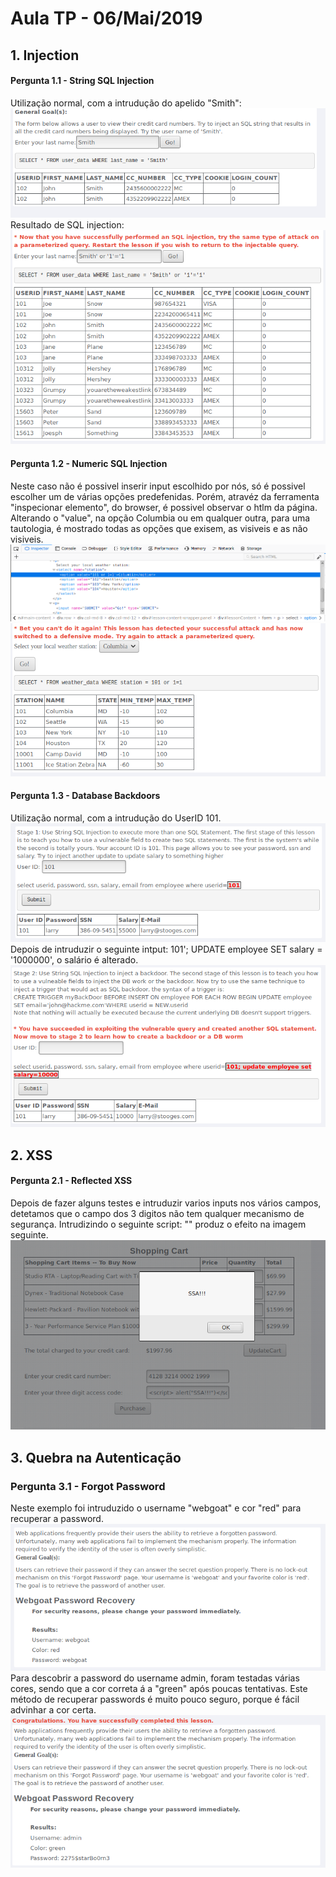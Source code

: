 # Aula TP - 06/Mai/2019

## 1. Injection
#### Pergunta 1.1 - String SQL Injection
Utilização normal, com a intrudução do apelido "Smith":
![](1.png)
Resultado de SQL injection:
![](2.png)

#### Pergunta 1.2 - Numeric SQL Injection
Neste caso não é possivel inserir input escolhido por nós, só é possivel escolher um de várias opções predefenidas.
Porém, atravéz da ferramenta "inspecionar elemento", do browser, é possivel observar o htlm da página. Alterando o "value", na opção Columbia ou em qualquer outra, para uma tautologia, é mostrado todas as opções que exisem, as visiveis e as não visiveis.
![](3.png)
![](4.png)

#### Pergunta 1.3 - Database Backdoors
Utilização normal, com a intrudução do UserID 101.
![](5.png)
Depois de intruduzir o seguinte intput: 101'; UPDATE employee SET salary = '1000000', o salário é alterado.
![](6.png)



## 2. XSS
#### Pergunta 2.1 - Reflected XSS
Depois de fazer alguns testes e intruduzir varios inputs nos vários campos, detetamos que o campo dos 3 digitos não tem qualquer mecanismo de segurança. Intrudizindo o seguinte script: "<script> alert("SSA!!!")</script>" produz o efeito na imagem seguinte.
![](7.png)


## 3. Quebra na Autenticação
### Pergunta 3.1 - Forgot Password
Neste exemplo foi intruduzido o username "webgoat" e cor "red" para recuperar a password.
![](8.png)
Para descobrir a password do username admin, foram testadas várias cores, sendo que a cor correta á a "green" após poucas tentativas. Este método de recuperar passwords é muito pouco seguro, porque é fácil advinhar a cor certa.
![](9.png)
